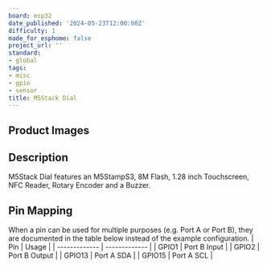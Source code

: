 ```yaml
---
board: esp32
date_published: '2024-05-23T12:00:00Z'
difficulty: 1
made_for_esphome: false
project_url: ''
standard:
- global
tags:
- misc
- gpio
- sensor
title: M5Stack Dial
---
```


## Product Images

## Description

M5Stack Dial features an M5StampS3, 8M Flash, 1.28 inch Touchscreen, NFC Reader, Rotary Encoder and a Buzzer.

## Pin Mapping

When a pin can be used for multiple purposes (e.g. Port A or Port B), they are documented in the table below instead of the example configuration.
| Pin           | Usage         |
| ------------- | ------------- |
| GPIO1         | Port B Input  |
| GPIO2         | Port B Output |
| GPIO13        | Port A SDA    |
| GPIO15        | Port A SCL    |
